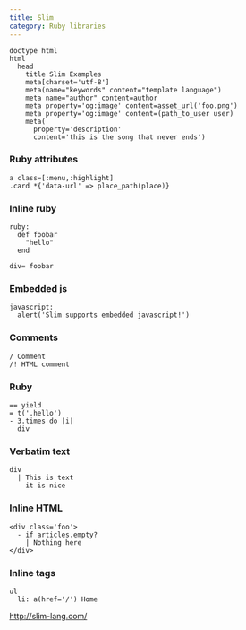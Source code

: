 ```yaml
---
title: Slim
category: Ruby libraries
---
```


```slim
doctype html
html
  head
    title Slim Examples
    meta[charset='utf-8']
    meta(name="keywords" content="template language")
    meta name="author" content=author
    meta property='og:image' content=asset_url('foo.png')
    meta property='og:image' content=(path_to_user user)
    meta(
      property='description'
      content='this is the song that never ends')
```

### Ruby attributes

```slim
a class=[:menu,:highlight]
.card *{'data-url' => place_path(place)}
```

### Inline ruby

```slim
ruby:
  def foobar
    "hello"
  end

div= foobar
```

### Embedded js

```slim
javascript:
  alert('Slim supports embedded javascript!')
```

### Comments

```slim
/ Comment
/! HTML comment
```

### Ruby

```slim
== yield
= t('.hello')
- 3.times do |i|
  div
```

### Verbatim text

```slim
div
  | This is text
    it is nice
```

### Inline HTML

```slim
<div class='foo'>
  - if articles.empty?
    | Nothing here
</div>
```

### Inline tags

```slim
ul
  li: a(href='/') Home
```

<http://slim-lang.com/>
